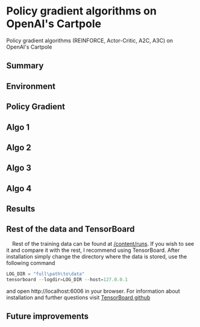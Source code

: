 # Policy gradient algorithms on OpenAI's Cartpole
Policy gradient algorithms (REINFORCE, Actor-Critic, A2C, A3C) on  OpenAI's Cartpole

## Summary

## Environment

## Policy Gradient

## Algo 1

## Algo 2

## Algo 3

## Algo 4

## Results

    
## Rest of the data and TensorBoard
&nbsp;&nbsp;&nbsp;&nbsp;Rest of the training data can be found at [/content/runs](https://github.com/leonjovanovic/deep-reinforcement-learning-atari-pong/tree/main/content/runs). If you wish to see it and compare it with the rest, I recommend using TensorBoard. After installation simply change the directory where the data is stored, use the following command
  
```python
LOG_DIR = "full\path\to\data"
tensorboard --logdir=LOG_DIR --host=127.0.0.1
```
and open http://localhost:6006 in your browser.
For information about installation and further questions visit [TensorBoard github](https://github.com/tensorflow/tensorboard/blob/master/README.md)

## Future improvements
  


